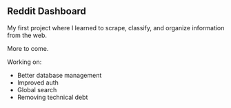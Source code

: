 ## Reddit Dashboard
My first project where I learned to scrape, classify, and organize information from the web. 

More to come.

Working on:
* Better database management
* Improved auth
* Global search
* Removing technical debt
